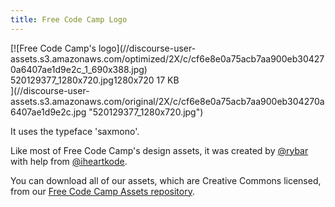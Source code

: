 ```yaml
---
title: Free Code Camp Logo
---
```

<div class="lightbox-wrapper">[![Free Code Camp's logo](//discourse-user-assets.s3.amazonaws.com/optimized/2X/c/cf6e8e0a75acb7aa900eb304270a6407ae1d9e2c_1_690x388.jpg)

<div class="meta"><span class="filename">520129377_1280x720.jpg</span><span class="informations">1280x720 17 KB</span><span class="expand"></span></div>](//discourse-user-assets.s3.amazonaws.com/original/2X/c/cf6e8e0a75acb7aa900eb304270a6407ae1d9e2c.jpg "520129377_1280x720.jpg") </div>

It uses the typeface 'saxmono'.

Like most of Free Code Camp's design assets, it was created by [@rybar](https://gitter.im/rybar) with help from [@iheartkode](https://gitter.im/iheartkode).

You can download all of our assets, which are Creative Commons licensed, from our [Free Code Camp Assets repository](https://github.com/FreeCodeCamp/FCCAssets).